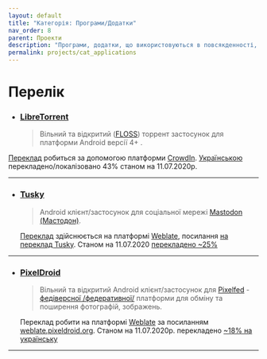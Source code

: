 ```yaml
---
layout: default
title: "Категорія: Програми/Додатки"
nav_order: 8
parent: Проекти
description: "Програми, додатки, що використовуються в повсякденності, в тому числі які не уввійшли до інших категорій"
permalink: projects/cat_applications
---
```


# Перелік

- ### [LibreTorrent](https://github.com/proninyaroslav/libretorrent)
  > Вільний та відкритий ([FLOSS](https://nxnt.link/lLeW6)) торрент застосунок для платформи Android версії 4+ .

 [Переклад](https://github.com/proninyaroslav/libretorrent#translations) робиться за допомогою платформи [CrowdIn](https://crowdin.com/project/libretorrent). [Українською](https://crowdin.com/project/libretorrent/uk#) перекладено/локалізовано 43% станом на 11.07.2020р.
  
---

- ### [Tusky](https://github.com/tuskyapp/Tusky)
  > Android клієнт/застосунок для соціальної мережі [Mastodon (Мастодон)](https://joinmastodon.org/).

  [Переклад](https://github.com/tuskyapp/Tusky#support) здійснюється на платформі [Weblate](https://nxnt.link/eSke2), посилання [на переклад Tusky](https://weblate.tusky.app/). Станом на 11.07.2020 [перекладено ~25%](https://weblate.tusky.app/languages/uk/tusky)
  
---

- ### [PixelDroid](https://pixeldroid.org/)
  > Вільний та відкритий Android клієнт/застосунок для [Pixelfed](https://pixelfed.org/) - [федіверсної /федеративної/](https://nxnt.link/Egwx6) платформи для обміну та поширення фотографій, зображень.

  Переклад робити на платформі [Weblate](https://nxnt.link/eSke2) за посиланням [weblate.pixeldroid.org](https://weblate.pixeldroid.org/). Станом на 11.07.2020р. перекладено [~18% на українську](https://weblate.pixeldroid.org/projects/pixeldroid/pixeldroid/uk/)
  
---
